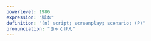 ```yaml
---
powerlevel: 1986
expression: "脚本"
definition: "(n) script; screenplay; scenario; (P)"
pronunciation: "きゃくほん"
---
```

